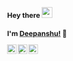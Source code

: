 ### Hey there <img src="https://media.giphy.com/media/hvRJCLFzcasrR4ia7z/giphy.gif" width="25px">
### I'm [Deepanshu!](https://github.com/DeepanshuAhuja2003) 👋

<a href="https://discord.com/channels/@me">
  <img align="left" alt="Deepanshu's Discord" width="22px" src="https://raw.githubusercontent.com/peterthehan/peterthehan/master/assets/discord.svg" />
</a>
<a href="https://www.instagram.com/i_deepanshu_ahuja/?hl=en">
  <img align="left" alt=" | Instagram" width="22px" src="https://img.icons8.com/doodle/50/000000/instagram.png" />
</a>
<a href="https://https://www.linkedin.com/in/deepanshu-ahuja-8315521b8/">
    <img align="left" alt="Himanshu's LinkedIN" width="22px" src="https://raw.githubusercontent.com/peterthehan/peterthehan/master/assets/linkedin.svg" />
  </a>
